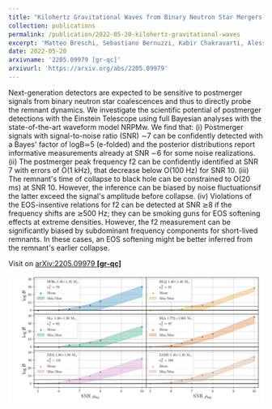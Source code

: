 ```yaml
---
title: "Kilohertz Gravitational Waves from Binary Neutron Star Mergers: Inference of Postmerger Signals with the Einstein Telescope"
collection: publications
permalink: /publication/2022-05-20-kilohertz-gravitational-waves
excerpt: 'Matteo Breschi, Sebastiano Bernuzzi, Kabir Chakravarti, Alessandro Camilletti, Aviral Prakash, Albino Perego'
date: 2022-05-20
arxivname: '2205.09979 [gr-qc]'
arxivurl: 'https://arxiv.org/abs/2205.09979'
---
```


Next-generation detectors are expected to be sensitive to postmerger signals from binary neutron star coalescences and thus to directly probe the remnant dynamics. We investigate the scientific potential of postmerger detections with the Einstein Telescope using full Bayesian analyses with the state-of-the-art waveform model NRPMw. We find that: (i) Postmerger signals with signal-to-noise ratio (SNR) ∼7 can be confidently detected with a Bayes' factor of logB≃5 (e-folded) and the posterior distributions report informative measurements already at SNR ∼6 for some noise realizations. (ii) The postmerger peak frequency f2 can be confidently identified at SNR 7 with errors of O(1 kHz), that decrease below O(100 Hz) for SNR 10. (iii) The remnant's time of collapse to black hole can be constrained to O(20 ms) at SNR 10. However, the inference can be biased by noise fluctuationsif the latter exceed the signal's amplitude before collapse. (iv) Violations of the EOS-insentive relations for f2 can be detected at SNR ≳8 if the frequency shifts are ≳500 Hz; they can be smoking guns for EOS softening effects at extreme densities. However, the f2 measurement can be significantly biased by subdominant frequency components for short-lived remnants. In these cases, an EOS softening might be better inferred from the remnant's earlier collapse.

Visit on [arXiv:2205.09979 **[gr-qc]**](https://arxiv.org/abs/2205.09979)

![Figure](/images/publications/2022-05-20-kilohertz-gravitational-waves.png)
